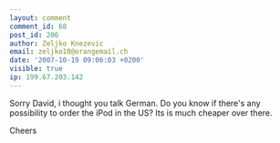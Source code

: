 ```yaml
---
layout: comment
comment_id: 68
post_id: 206
author: Zeljko Knezevic
email: zeljko10@orangemail.ch
date: '2007-10-19 09:06:03 +0200'
visible: true
ip: 199.67.203.142
---
```

Sorry David, i thought you talk German.
Do you know if there's any possibility to order the iPod in the US? Its is much cheaper over there.

Cheers
